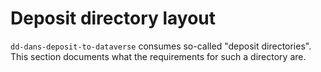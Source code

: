 Deposit directory layout
========================

`dd-dans-deposit-to-dataverse` consumes so-called "deposit directories". This section documents what
the requirements for such a directory are.

